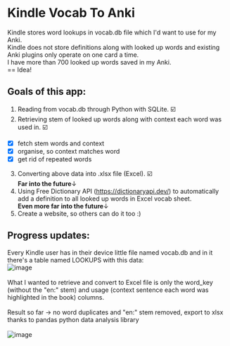 # Kindle Vocab To Anki
Kindle stores word lookups in vocab.db file which I'd want to use for my Anki. <br> Kindle does not store definitions along with looked up words and existing Anki
plugins only operate on one card a time. <br> I have more than 700 looked up words saved in my Anki. <br>
== Idea!
## Goals of this app:
1. Reading from vocab.db through Python with SQLite. ☑️
2. Retrieving stem of looked up words along with context each word was used in. ☑️
  - [x] fetch stem words and context
  - [x] organise, so context matches word
  - [x] get rid of repeated words
3. Converting above data into .xlsx file (Excel).  ☑️ <br>
**Far into the future**↓
4. Using Free Dictionary API (https://dictionaryapi.dev/) to automatically add a definition to all looked up words in Excel vocab sheet. <br>
**Even more far into the future**↓
5. Create a website, so others can do it too :)
## Progress updates:
Every Kindle user has in their device little file named vocab.db and in it there's a table named LOOKUPS with this data: <br>
![image](https://github.com/hebiscus/vocabConverter/assets/107350293/c1e72308-0c87-4fd2-b0cd-ed2c08278d7b) <br><br>
What I wanted to retrieve and convert to Excel file is only the word_key (without the "en:" stem) and usage (context sentence each word was highlighted in the book) columns. <br><br>
Result so far -> no word duplicates and "en:" stem removed, export to xlsx thanks to pandas python data analysis library <br><br>
![image](https://github.com/hebiscus/vocabConverter/assets/107350293/24dff3be-8e60-49e6-a502-b67ee3ac7a35)

